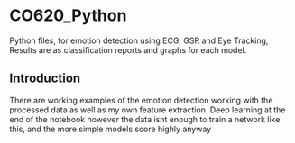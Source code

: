 # CO620_Python
 Python files, for emotion detection using ECG, GSR and Eye Tracking, Results are as classification reports and graphs for each model.
 
 ## Introduction
 
 There are working examples of the emotion detection working with the processed data as well as my own feature extraction. Deep learning at the end of the notebook however the data isnt enough to train a network like this, and the more simple models score highly anyway 
